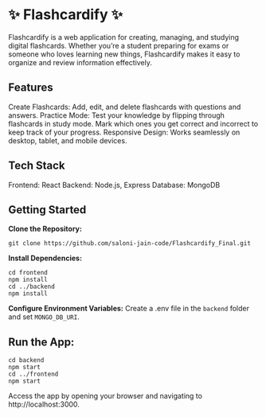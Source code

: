 # ✨ Flashcardify ✨
Flashcardify is a web application for creating, managing, and studying digital flashcards. Whether you’re a student preparing for exams or someone who loves learning new things, Flashcardify makes it easy to organize and review information effectively.

## Features
Create Flashcards: Add, edit, and delete flashcards with questions and answers.
Practice Mode: Test your knowledge by flipping through flashcards in study mode. Mark which ones you get correct and incorrect to keep track of your progress.
Responsive Design: Works seamlessly on desktop, tablet, and mobile devices.

## Tech Stack
Frontend: React
Backend: Node.js, Express
Database: MongoDB

## Getting Started
**Clone the Repository:**
```
git clone https://github.com/saloni-jain-code/Flashcardify_Final.git
```

**Install Dependencies:**
```
cd frontend
npm install
cd ../backend
npm install
```

**Configure Environment Variables:**
Create a .env file in the `backend` folder and set `MONGO_DB_URI`.

## Run the App:
```
cd backend
npm start
cd ../frontend
npm start
```
Access the app by opening your browser and navigating to http://localhost:3000.





